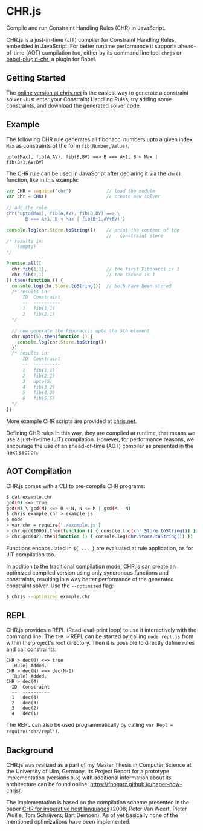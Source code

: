 # CHR.js



Compile and run Constraint Handling Rules (CHR) in JavaScript.

CHR.js is a just-in-time (JIT) compiler for Constraint Handling Rules, embedded in JavaScript. For better runtime performance it supports ahead-of-time (AOT) compilation too, either by its command line tool `chrjs` or [babel-plugin-chr](https://github.com/fnogatz/babel-plugin-chr), a plugin for Babel.

## Getting Started

The [online version at chrjs.net](http://chrjs.net/) is the easiest way to generate a constraint solver. Just enter your Constraint Handling Rules, try adding some constraints, and download the generated solver code.

## Example

The following CHR rule generates all fibonacci numbers upto a given index `Max` as constraints of the form `fib(Number,Value)`.

```chr
upto(Max), fib(A,AV), fib(B,BV) ==> B === A+1, B < Max | fib(B+1,AV+BV)
```

The CHR rule can be used in JavaScript after declaring it via the `chr()` function, like in this example:

```js
var CHR = require('chr')             // load the module
var chr = CHR()                      // create new solver
    
// add the rule
chr('upto(Max), fib(A,AV), fib(B,BV) ==> \
       B === A+1, B < Max | fib(B+1,AV+BV)')

console.log(chr.Store.toString())    // print the content of the
                                     //   constraint store
/* results in:
    (empty)
*/

Promise.all([
  chr.fib(1,1),                      // the first Fibonacci is 1
  chr.fib(2,1)                       // the second is 1
]).then(function () {
  console.log(chr.Store.toString())  // both have been stored
  /* results in:
      ID  Constraint
      --  ----------
      1   fib(1,1)  
      2   fib(2,1)  
  */

  // now generate the Fibonaccis upto the 5th element
  chr.upto(5).then(function () {
    console.log(chr.Store.toString())
  })
  /* results in:
      ID  Constraint
      --  ----------
      1   fib(1,1)  
      2   fib(2,1)  
      3   upto(5)   
      4   fib(3,2)  
      5   fib(4,3)  
      6   fib(5,5)
  */
})
```

More example CHR scripts are provided at [chrjs.net](http://chrjs.net/).

Defining CHR rules in this way, they are compiled at runtime, that means we use a just-in-time (JIT) compilation. However, for performance reasons, we encourage the use of an ahead-of-time (AOT) compiler as presented in the [next section](#aot-compilation).

## AOT Compilation

CHR.js comes with a CLI to pre-compile CHR programs:

```sh
$ cat example.chr
gcd(0) <=> true
gcd(N) \ gcd(M) <=> 0 < N, N <= M | gcd(M - N)
$ chrjs example.chr > example.js
$ node
> var chr = require('./example.js')
> chr.gcd(1000).then(function () { console.log(chr.Store.toString()) })
> chr.gcd(42).then(function () { console.log(chr.Store.toString()) })
```

Functions encapsulated in `${ ... }` are evaluated at rule application, as for JIT compilation too.

In addition to the traditional compilation mode, CHR.js can create an optimized compiled version using only syncronous functions and constraints, resulting in a way better performance of the generated constraint solver. Use the `--optimized` flag:

```sh
$ chrjs --optimized example.chr
```

## REPL

CHR.js provides a REPL (Read-eval-print loop) to use it interactively with the command line. The `CHR >` REPL can be started by calling `node repl.js` from within the project's root directory. Then it is possible to directly define rules and call constraints:

```chr
CHR > dec(0) <=> true
  [Rule] Added.
CHR > dec(N) ==> dec(N-1)
  [Rule] Added.
CHR > dec(4)
  ID  Constraint
  --  ----------
  1   dec(4)    
  2   dec(3)    
  3   dec(2)    
  4   dec(1)
```

The REPL can also be used programmatically by calling `var Repl = require('chr/repl')`.

## Background

CHR.js was realized as a part of my Master Thesis in Computer Science at the University of Ulm, Germany. Its Project Report for a prototype implementation (versions `0.x`) with additional information about its architecture can be found online: https://fnogatz.github.io/paper-now-chrjs/.

The implementation is based on the compilation scheme presented in the paper [CHR for imperative host languages](http://citeseerx.ist.psu.edu/viewdoc/summary?doi=10.1.1.149.8471) (2008; Peter Van Weert, Pieter Wuille, Tom Schrijvers, Bart Demoen). As of yet basically none of the mentioned optimizations have been implemented.
